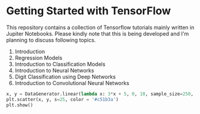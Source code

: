 # Getting Started with TensorFlow

This repository contains a collection of Tensorflow tutorials mainly written in Jupiter Notebooks. Please kindly note that this is being developed and I'm planning to discuss following topics. 

1. Introduction 
2. Regression Models
3. Introduction to Classification Models
4. Introduction to Neural Networks
5. Digit Classification using Deep Networks
6. Introduction to Convolutional Neural Networks

```python
x, y = DataGenerator.linear(lambda x: 3*x + 5, 0, 10, sample_size=250, noise_mean=0, noise_var=5)
plt.scatter(x, y, s=25, color = '#c51b3a')
plt.show()
```
